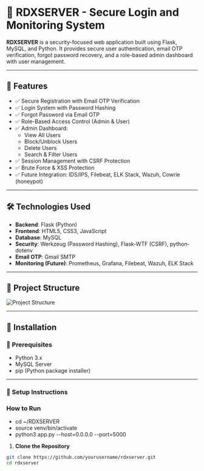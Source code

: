 # 🚨 RDXSERVER - Secure Login and Monitoring System

**RDXSERVER** is a security-focused web application built using Flask, MySQL, and Python. It provides secure user authentication, email OTP verification, forgot password recovery, and a role-based admin dashboard with user management.

---

## 🔐 Features

- ✅ Secure Registration with Email OTP Verification
- ✅ Login System with Password Hashing
- ✅ Forgot Password via Email OTP
- ✅ Role-Based Access Control (Admin & User)
- ✅ Admin Dashboard:
  - View All Users
  - Block/Unblock Users
  - Delete Users
  - Search & Filter Users
- ✅ Session Management with CSRF Protection
- ✅ Brute Force & XSS Protection
- ✅ Future Integration: IDS/IPS, Filebeat, ELK Stack, Wazuh, Cowrie (honeypot)

---

## 🛠️ Technologies Used

- **Backend**: Flask (Python)
- **Frontend**: HTML5, CSS3, JavaScript
- **Database**: MySQL
- **Security**: Werkzeug (Password Hashing), Flask-WTF (CSRF), python-dotenv
- **Email OTP**: Gmail SMTP
- **Monitoring (Future)**: Prometheus, Grafana, Filebeat, Wazuh, ELK Stack

---

## 📁 Project Structure

![Project Structure](https://github.com/user-attachments/assets/953e4276-39b9-432c-a15d-33c5ca964d91)

---

## 🚀 Installation

### 📌 Prerequisites

- Python 3.x
- MySQL Server
- pip (Python package installer)

---

### 🔧 Setup Instructions

### How to Run 

- cd ~/RDXSERVER
- source venv/bin/activate
- python3 app.py --host=0.0.0.0 --port=5000

1. **Clone the Repository**

```bash
git clone https://github.com/yourusername/rdxserver.git
cd rdxserver
